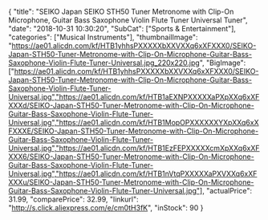 {
	"title": "SEIKO Japan SEIKO STH50 Tuner   Metronome with Clip-On Microphone, Guitar Bass Saxophone  Violin  Flute Tuner Universal Tuner",
	"date": "2018-10-31 10:30:20",
	"SubCat": ["Sports & Entertainment"],
	"categories": ["Musical Instruments"],
	"thumbnailImage": "https://ae01.alicdn.com/kf/HTB1yhhsPXXXXXbXXVXXq6xXFXXX0/SEIKO-Japan-STH50-Tuner-Metronome-with-Clip-On-Microphone-Guitar-Bass-Saxophone-Violin-Flute-Tuner-Universal.jpg_220x220.jpg",
	"BigImage": ["https://ae01.alicdn.com/kf/HTB1yhhsPXXXXXbXXVXXq6xXFXXX0/SEIKO-Japan-STH50-Tuner-Metronome-with-Clip-On-Microphone-Guitar-Bass-Saxophone-Violin-Flute-Tuner-Universal.jpg","https://ae01.alicdn.com/kf/HTB1aEXNPXXXXXaPXpXXq6xXFXXXd/SEIKO-Japan-STH50-Tuner-Metronome-with-Clip-On-Microphone-Guitar-Bass-Saxophone-Violin-Flute-Tuner-Universal.jpg","https://ae01.alicdn.com/kf/HTB1MopOPXXXXXXYXpXXq6xXFXXXE/SEIKO-Japan-STH50-Tuner-Metronome-with-Clip-On-Microphone-Guitar-Bass-Saxophone-Violin-Flute-Tuner-Universal.jpg","https://ae01.alicdn.com/kf/HTB1EzFEPXXXXXcmXpXXq6xXFXXX6/SEIKO-Japan-STH50-Tuner-Metronome-with-Clip-On-Microphone-Guitar-Bass-Saxophone-Violin-Flute-Tuner-Universal.jpg","https://ae01.alicdn.com/kf/HTB1nVtqPXXXXXaPXVXXq6xXFXXXu/SEIKO-Japan-STH50-Tuner-Metronome-with-Clip-On-Microphone-Guitar-Bass-Saxophone-Violin-Flute-Tuner-Universal.jpg"],
	"actualPrice": 31.99,
	"comparePrice": 32.99,
	"linkurl": "http://s.click.aliexpress.com/e/cm0tH3fK",
	"inStock": 90
}
